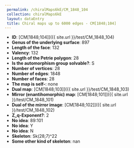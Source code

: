 ```yaml
--- 
 permalink: /chiralMaps6kE/CM_1848_104 
 collection: chiralMaps6kE
 layout: dataEntry
 title: Chiral maps up to 6000 edges - CM[1848;104]
---
```


- **ID**: [CM[1848;104]]({{ site.url }}/test/CM_1848_104)
- **Genus of the underlying surface**: 897
- **Length of the face**: 132
- **Valency**: 132
- **Length of the Petrie polygon**: 28
- **Is the automorphism group solvable?**: S
- **Number of vertices**: 28
- **Number of edges**: 1848
- **Number of faces**: 28
- **The map is self-**: none
- **Dual map**: [CM[1848;103]]({{ site.url }}/test/CM_1848_103)
- **Mirror (enantihomorphic) map**: [CM[1848;101]]({{ site.url }}/test/CM_1848_101)
- **Dual of the mirror image**: [CM[1848;102]]({{ site.url }}/test/CM_1848_102)
- **Z_q-Exponent?**: 2
- **No idea**:  89:101
- **No idea**: Y
- **No idea**: N
- **Skeleton**: Sk(28;7)^22
- **Some other kind of skeleton**: nan
